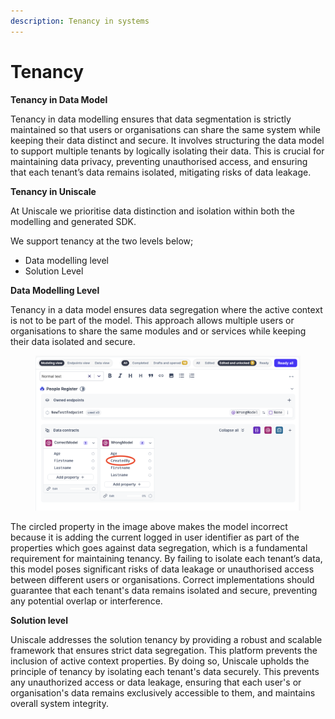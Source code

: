 ```yaml
---
description: Tenancy in systems
---
```


# Tenancy

**Tenancy in Data Model**

Tenancy in data modelling ensures that data segmentation is strictly maintained so that users or organisations can share the same system while keeping their data distinct and secure. It involves structuring the data model to support multiple tenants by logically isolating their data. This is crucial for maintaining data privacy, preventing unauthorised access, and ensuring that each tenant’s data remains isolated, mitigating risks of data leakage.



**Tenancy in Uniscale**

At Uniscale we prioritise data distinction and isolation within both the modelling and generated SDK.

We support tenancy at the two levels below;

* Data modelling level
* Solution Level&#x20;



**Data Modelling Level**

Tenancy in a data model ensures data segregation where the active context is not to be part of the model. This approach allows multiple users or organisations to share the same modules and or services while keeping their data isolated and secure.

<figure><img src="../../../.gitbook/assets/Screenshot 2024-05-15 at 16.28.13.png" alt=""><figcaption></figcaption></figure>

The circled property in the image above makes the model incorrect because it is adding the current logged in user identifier as part of the properties which goes against data segregation, which is a fundamental requirement for maintaining tenancy. By failing to isolate each tenant’s data, this model poses significant risks of data leakage or unauthorised access between different users or organisations. Correct implementations should guarantee that each tenant's data remains isolated and secure, preventing any potential overlap or interference.



**Solution level**

Uniscale addresses the solution tenancy by providing a robust and scalable framework that ensures strict data segregation. This platform prevents the inclusion of active context properties. By doing so, Uniscale upholds the principle of tenancy by isolating each tenant's data securely. This prevents any unauthorized access or data leakage, ensuring that each user's or organisation's data remains exclusively accessible to them, and maintains overall system integrity.


